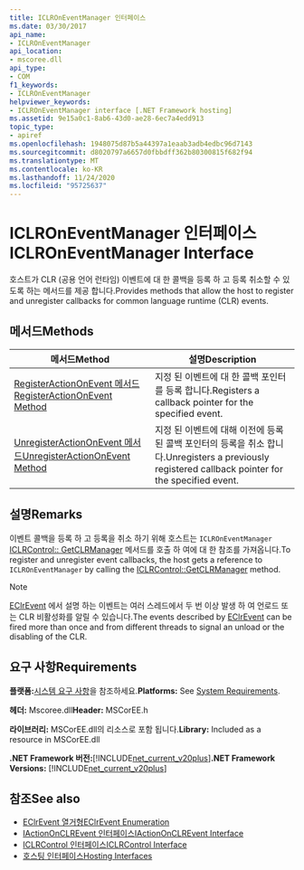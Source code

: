 ```yaml
---
title: ICLROnEventManager 인터페이스
ms.date: 03/30/2017
api_name:
- ICLROnEventManager
api_location:
- mscoree.dll
api_type:
- COM
f1_keywords:
- ICLROnEventManager
helpviewer_keywords:
- ICLROnEventManager interface [.NET Framework hosting]
ms.assetid: 9e15a0c1-8ab6-43d0-ae28-6ec7a4edd913
topic_type:
- apiref
ms.openlocfilehash: 1948075d87b5a44397a1eaab3adb4edbc96d7143
ms.sourcegitcommit: d8020797a6657d0fbbdff362b80300815f682f94
ms.translationtype: MT
ms.contentlocale: ko-KR
ms.lasthandoff: 11/24/2020
ms.locfileid: "95725637"
---
```

# <a name="iclroneventmanager-interface"></a><span data-ttu-id="9475d-102">ICLROnEventManager 인터페이스</span><span class="sxs-lookup"><span data-stu-id="9475d-102">ICLROnEventManager Interface</span></span>

<span data-ttu-id="9475d-103">호스트가 CLR (공용 언어 런타임) 이벤트에 대 한 콜백을 등록 하 고 등록 취소할 수 있도록 하는 메서드를 제공 합니다.</span><span class="sxs-lookup"><span data-stu-id="9475d-103">Provides methods that allow the host to register and unregister callbacks for common language runtime (CLR) events.</span></span>  
  
## <a name="methods"></a><span data-ttu-id="9475d-104">메서드</span><span class="sxs-lookup"><span data-stu-id="9475d-104">Methods</span></span>  
  
|<span data-ttu-id="9475d-105">메서드</span><span class="sxs-lookup"><span data-stu-id="9475d-105">Method</span></span>|<span data-ttu-id="9475d-106">설명</span><span class="sxs-lookup"><span data-stu-id="9475d-106">Description</span></span>|  
|------------|-----------------|  
|[<span data-ttu-id="9475d-107">RegisterActionOnEvent 메서드</span><span class="sxs-lookup"><span data-stu-id="9475d-107">RegisterActionOnEvent Method</span></span>](iclroneventmanager-registeractiononevent-method.md)|<span data-ttu-id="9475d-108">지정 된 이벤트에 대 한 콜백 포인터를 등록 합니다.</span><span class="sxs-lookup"><span data-stu-id="9475d-108">Registers a callback pointer for the specified event.</span></span>|  
|[<span data-ttu-id="9475d-109">UnregisterActionOnEvent 메서드</span><span class="sxs-lookup"><span data-stu-id="9475d-109">UnregisterActionOnEvent Method</span></span>](iclroneventmanager-unregisteractiononevent-method.md)|<span data-ttu-id="9475d-110">지정 된 이벤트에 대해 이전에 등록 된 콜백 포인터의 등록을 취소 합니다.</span><span class="sxs-lookup"><span data-stu-id="9475d-110">Unregisters a previously registered callback pointer for the specified event.</span></span>|  
  
## <a name="remarks"></a><span data-ttu-id="9475d-111">설명</span><span class="sxs-lookup"><span data-stu-id="9475d-111">Remarks</span></span>  

 <span data-ttu-id="9475d-112">이벤트 콜백을 등록 하 고 등록을 취소 하기 위해 호스트는 `ICLROnEventManager` [ICLRControl:: GetCLRManager](iclrcontrol-getclrmanager-method.md) 메서드를 호출 하 여에 대 한 참조를 가져옵니다.</span><span class="sxs-lookup"><span data-stu-id="9475d-112">To register and unregister event callbacks, the host gets a reference to `ICLROnEventManager` by calling the [ICLRControl::GetCLRManager](iclrcontrol-getclrmanager-method.md) method.</span></span>  
  
> [!NOTE]
> <span data-ttu-id="9475d-113">[EClrEvent](eclrevent-enumeration.md) 에서 설명 하는 이벤트는 여러 스레드에서 두 번 이상 발생 하 여 언로드 또는 CLR 비활성화를 알릴 수 있습니다.</span><span class="sxs-lookup"><span data-stu-id="9475d-113">The events described by [EClrEvent](eclrevent-enumeration.md) can be fired more than once and from different threads to signal an unload or the disabling of the CLR.</span></span>  
  
## <a name="requirements"></a><span data-ttu-id="9475d-114">요구 사항</span><span class="sxs-lookup"><span data-stu-id="9475d-114">Requirements</span></span>  

 <span data-ttu-id="9475d-115">**플랫폼:**[시스템 요구 사항](../../get-started/system-requirements.md)을 참조하세요.</span><span class="sxs-lookup"><span data-stu-id="9475d-115">**Platforms:** See [System Requirements](../../get-started/system-requirements.md).</span></span>  
  
 <span data-ttu-id="9475d-116">**헤더:** Mscoree.dll</span><span class="sxs-lookup"><span data-stu-id="9475d-116">**Header:** MSCorEE.h</span></span>  
  
 <span data-ttu-id="9475d-117">**라이브러리:** MSCorEE.dll의 리소스로 포함 됩니다.</span><span class="sxs-lookup"><span data-stu-id="9475d-117">**Library:** Included as a resource in MSCorEE.dll</span></span>  
  
 <span data-ttu-id="9475d-118">**.NET Framework 버전:**[!INCLUDE[net_current_v20plus](../../../../includes/net-current-v20plus-md.md)]</span><span class="sxs-lookup"><span data-stu-id="9475d-118">**.NET Framework Versions:** [!INCLUDE[net_current_v20plus](../../../../includes/net-current-v20plus-md.md)]</span></span>  
  
## <a name="see-also"></a><span data-ttu-id="9475d-119">참조</span><span class="sxs-lookup"><span data-stu-id="9475d-119">See also</span></span>

- [<span data-ttu-id="9475d-120">EClrEvent 열거형</span><span class="sxs-lookup"><span data-stu-id="9475d-120">EClrEvent Enumeration</span></span>](eclrevent-enumeration.md)
- [<span data-ttu-id="9475d-121">IActionOnCLREvent 인터페이스</span><span class="sxs-lookup"><span data-stu-id="9475d-121">IActionOnCLREvent Interface</span></span>](iactiononclrevent-interface.md)
- [<span data-ttu-id="9475d-122">ICLRControl 인터페이스</span><span class="sxs-lookup"><span data-stu-id="9475d-122">ICLRControl Interface</span></span>](iclrcontrol-interface.md)
- [<span data-ttu-id="9475d-123">호스팅 인터페이스</span><span class="sxs-lookup"><span data-stu-id="9475d-123">Hosting Interfaces</span></span>](hosting-interfaces.md)
